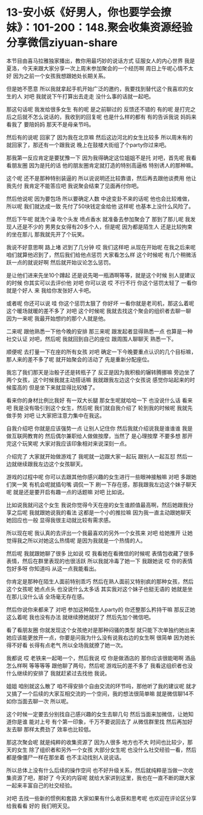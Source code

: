 # 13-安小妖《好男人，你也要学会撩妹》：101-200：148.聚会收集资源经验分享微信ziyuan-share

本节目由喜马拉雅独家播出，教你用最巧妙的说话方式 征服女人的内心世界 我是夏洛，今天来跟大家分享一次上周末参加聚会的一个经历啊 周日上午呢心情不太好 因为之前一个女孩我想跟她处长期关系。

但是她不愿意 所以我就拿起手机开始广泛的邀约，我要找到替代这个我喜欢的女生的人 对吧 我就说下午打算出去走走 没什么事的话就一起吧。

那这句话呢 我发给很多女生 有的呢 是之前聊过的 反馈还不错的 有的呢 是打完之后之后就不怎么说话的，我收到的回复呢 也是什么样的都有 有的告诉我说 妈妈来看我了 要陪妈妈 那天不是母亲节吗。

然后有的说呢 回家了 因为我在北京嘛 然后这边河北的女生比较多 所以周末有的就回家了，那还有一个跟我说 晚上在鼓楼大街组了个party你过来吧。

那我第一反应肯定是要犹豫一下 因为我得确定这位姐姐不是托 对吧，首先呢 我看看朋友圈 因为是托的话 他的朋友圈肯定就打造的特别高逼格 特别诱人的那种嘛。

这个呢 还不是那种特别装逼的 所以说说明还比较靠谱，然后再去跟他谈费用 他让我先付 我肯定不能答应吧 我说聚会结束了见面再付你吧。

然后他说呢 因为要包场 所以要确定人数 中途变卦不来的话呢 他也会比较难做，所以呢 我们就达成一致 先付了50块钱定金给他 这样呢 也基本上没什么风险了。

然后下午呢 就洗个澡 吹个头发 喷点香水 就准备去参加聚会了 那到了那儿呢 我发现人还是不少的 男男女女得有20多个人，但是呢 因为都是陌生人 还是比较拘束的坐在那儿 那我就先开了个玩笑。

我说不好意思啊 路上堵 迟到了几分钟 哎 我们这样吧 从现在开始呢 在我之后来呢 咱们就算他迟到了，然后我们给他点惩罚 大家看怎么样 这个时候呢 有几个稍微活跃一点的就说好啊 然后就开始议论怎么惩罚。

是让他们进来先坐10个蹲起 还是说先喝一瓶酒啊等等，就是这个时候 别人提建议的时候 你其实可以去评价他 对吧 你可以说 哎 不行不行 你这个惩罚太轻了 一看你就是个好人 来 我给你发张好人卡吧。

或者呢 你还可以说 哇 你这个惩罚太狠了 你好坏 一看你就是老司机，那这么着呢 这个暖场就暖的差不多了 对吧 这个时候呢 我就去找这个聚会的组织者去聊一聊 因为一来呢 我最开始想约的那个人就是他。

二来呢 跟他熟悉一下他今晚的安排 那三来呢 跟发起者显得熟悉一点 也算是一种社交认证 对吧，然后呢 我就回到自己的座位 跟周围人聊聊天 熟悉一下。

顺便呢 去打量一下在座的所有女孩 对吧 确定一下今晚要重点认识的几个目标嘛，那人来的差不多了呢 就开始聚会的活动了 先是重新分配座位。

我忘了我们那天是治骰子还是转瓶子了 反正是因为我积极的辗转腾挪嘛 旁边坐了两个女孩，这个时候我就主动搭话嘛 我就跟我左边这个女孩说 感觉你站起来的时候蛮高的 但是坐下来就显得比较矮了。

看来你的身材比例比我好 有一双大长腿 那女生呢就哈哈一下 也没说什么话 看来吧 我是没有吸引到这个女生，然后呢 我们就自我介绍了 轮到我的时候呢 我就先做手势 对吧 让大家把注意力集中在我这。

自我介绍吧 你就是应该强势一点 让别人记住你 然后我就介绍说我是谁谁谁 我是做互联网教育的 然后偶尔兼职给人做做按摩，当然了 是心理按摩 不要多想 那开完这个玩笑呢 大家对我应该印象相对来说深刻一点。

介绍完了 大家就开始做游戏了 我呢就一边跟大家一起玩 跟别人一起互怼 然后一边就继续跟我左边这个女孩聊天。

游戏的过程中呢 你可以去跟其他你感兴趣的女生进行一些眼神接触嘛 对吧 多跟她们笑一笑 有机会呢就插句嘴 调侃一下 刷一下存在感，那我跟我左边这个妹子聊天呢 就是还是要开启有趣一点的话题嘛 对吧 比如说。

比如说我就问这个女生 我说你觉得今天在座的女生谁颜值最高啊，然后她跟我分享之后呢 我就跟她说我的看法 这都是一个小的推拉嘛 因为我一直主动跟她聊天 她回应也一般 显得我很主动就比较有需求感。

所以现在呢 我认真的去评出一个我最喜欢的另外一个女孩来 对吧 给她推开 让她觉得我之所以对她这么热情呢 是因为我就是一个热情的人。

然后呢 我就跟她聊了很多 比如说 哎 我看她在看微信的时候呢 表情包收藏了很多表情，然后在群里表现的也很活跃 所以我就冷毒了她一下 我跟她说 哎 你的表情包好多呀 你知道吗 从这一点我能看出。

你肯定是那种在陌生人面前特别乖巧 然后在熟人面前又特别疯的那种女孩，然后这个女孩呢 她点点头 也没说什么太多话 其实我对这个妹子也挺无语的 她就是坐在那儿没什么话 全场毫无存在感。

然后你说你来都来了 对吧 参加这种陌生人party的 你还整那么矜持干嘛 那反正她这么着呢 我也没有办法 就继续撩她就好了 然后先加个微信吧。

看了看朋友圈 你就发现这个女孩绝对是那种闷骚的类型 就只能下次单独约她出来 她应该能更放开一点，你要是问我为什么没有说我右边的女生啊 很简单 因为她长得不好看 长得有点老气 所以全场我就撩了她一次。

我都说 哎 老铁来一起喝一个，然后我说 哎 你是做酒店的 那你应该很能喝啊 酒品怎么样啊 等等等等 跟他聊了两句，然后呢 游戏玩的差不多了 我看这组织者也没什么继续的安排了 我就赶紧过去找他 我说。

姐姐 咱别就这么散了 咱不得安排个自由交流的环节吗，那他听了我的建议呢 就才又搞了一个后续的大家互相交流的一个空间，我的想法很简单嘛 就是微信聊14不如你当面去聊一次 所以呢。

这个时候一定要去分别找自己感兴趣的女生去聊几句 然后当面来加微信，让她知道你是谁 能对上号 有个第一印象，千万不要说回去了 从微信群里找 然后再加好友去聊 那样太费劲了 效率也比较低。

那这次聚会呢 就是纯粹的收集资源了 因为人很多 地方也不大 时间也比较少，那天的女生 除了组织者和另外一个女孩 大部分女生呢 也没什么社交经验一看，然后都是像僵尸一样在那坐着 也不主动找别人说说话。

所以总体上没有什么后续的操作空间 也不好升级关系，然后就纯粹是当做一次收集资源了吧，那好了 今天的内容呢 就给大家讲到这里，我也在一直不断的跟大家一起来丰富自己的社交经验。

对吧 去找一些新的惯例和套路 大家如果有什么收获和思考呢 也欢迎在评论区分享给我看看 好的 我们明天见。

